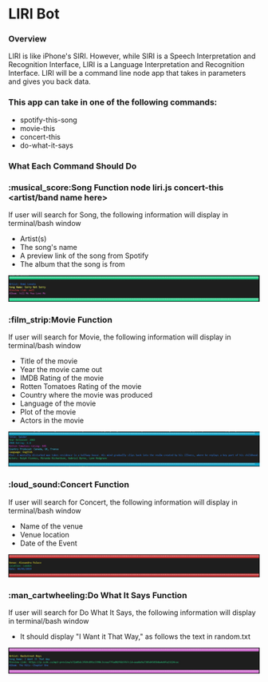 # LIRI Bot 
<h3>Overview</h3> 
LIRI is like iPhone's SIRI. However, while SIRI is a Speech Interpretation and Recognition Interface, LIRI is a Language Interpretation and Recognition Interface. LIRI will be a command line node app that takes in parameters and gives you back data.

<h3>This app can take in one of the following commands:</h3>
<ul>
<li>spotify-this-song</li>
<li>movie-this</li>
<li>concert-this</li>
<li>do-what-it-says</li>
</ul>

<h3>What Each Command Should Do</h3>

<h3>:musical_score:Song Function node liri.js concert-this &lt;artist/band name here&gt;</h3>
If user will search for Song, the following information will display in terminal/bash window
<ul>
<li>Artist(s)</li>
<li>The song's name</li>
<li>A preview link of the song from Spotify</li>
<li>The album that the song is from</li>
</ul>

![GitHub Logo](image/song.jpg)


<h3>:film_strip:Movie Function</h3>
If user will search for Movie, the following information will display in terminal/bash window
<ul>
<li>Title of the movie</li>
<li>Year the movie came out</li>
<li>IMDB Rating of the movie</li>
<li>Rotten Tomatoes Rating of the movie</li>
<li>Country where the movie was produced</li>
<li>Language of the movie</li>
<li>Plot of the movie</li>
<li>Actors in the movie</li>
</ul>

![GitHub Logo](image/movie.jpg)



<h3>:loud_sound:Concert Function</h3>
If user will search for Concert, the following information will display in terminal/bash window
<ul>
<li>Name of the venue</li>
<li>Venue location</li>
<li>Date of the Event</li>
</ul>

![GitHub Logo](image/concert.jpg)

<h3>:man_cartwheeling:Do What It Says Function</h3>
If user will search for Do What It Says, the following information will display in terminal/bash window
<ul>
<li>It should display "I Want it That Way," as follows the text in random.txt</li>
</ul>

![GitHub Logo](image/doWhatItSays.jpg)









